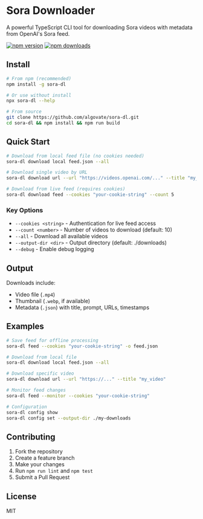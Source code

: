 # Sora Downloader

A powerful TypeScript CLI tool for downloading Sora videos with metadata from OpenAI's Sora feed.

[![npm version](https://badge.fury.io/js/sora-dl.svg)](https://badge.fury.io/js/sora-dl)
[![npm downloads](https://img.shields.io/npm/dm/sora-dl.svg)](https://www.npmjs.com/package/sora-dl)

## Install

```bash
# From npm (recommended)
npm install -g sora-dl

# Or use without install
npx sora-dl --help

# From source
git clone https://github.com/algovate/sora-dl.git
cd sora-dl && npm install && npm run build
```

## Quick Start

```bash
# Download from local feed file (no cookies needed)
sora-dl download local feed.json --all

# Download single video by URL
sora-dl download url --url "https://videos.openai.com/..." --title "my_video"

# Download from live feed (requires cookies)
sora-dl download feed --cookies "your-cookie-string" --count 5
```

### Key Options

- `--cookies <string>` - Authentication for live feed access
- `--count <number>` - Number of videos to download (default: 10)
- `--all` - Download all available videos
- `--output-dir <dir>` - Output directory (default: ./downloads)
- `--debug` - Enable debug logging

## Output

Downloads include:
- Video file (`.mp4`)
- Thumbnail (`.webp`, if available) 
- Metadata (`.json`) with title, prompt, URLs, timestamps

## Examples

```bash
# Save feed for offline processing
sora-dl feed --cookies "your-cookie-string" -o feed.json

# Download from local file
sora-dl download local feed.json --all

# Download specific video
sora-dl download url --url "https://..." --title "my_video"

# Monitor feed changes
sora-dl feed --monitor --cookies "your-cookie-string"

# Configuration
sora-dl config show
sora-dl config set --output-dir ./my-downloads
```

## Contributing

1. Fork the repository
2. Create a feature branch
3. Make your changes
4. Run `npm run lint` and `npm test`
5. Submit a Pull Request

## License

MIT
